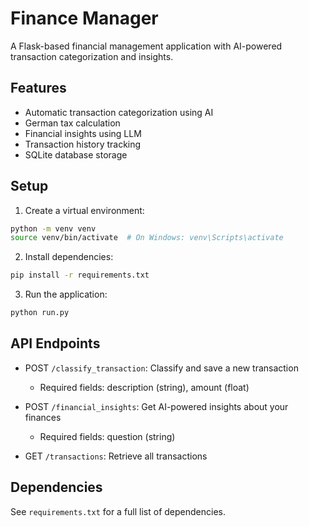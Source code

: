 # Finance Manager

A Flask-based financial management application with AI-powered transaction categorization and insights.

## Features

- Automatic transaction categorization using AI
- German tax calculation
- Financial insights using LLM
- Transaction history tracking
- SQLite database storage

## Setup

1. Create a virtual environment:
```bash
python -m venv venv
source venv/bin/activate  # On Windows: venv\Scripts\activate
```

2. Install dependencies:
```bash
pip install -r requirements.txt
```

3. Run the application:
```bash
python run.py
```

## API Endpoints

- POST `/classify_transaction`: Classify and save a new transaction
  - Required fields: description (string), amount (float)
  
- POST `/financial_insights`: Get AI-powered insights about your finances
  - Required fields: question (string)
  
- GET `/transactions`: Retrieve all transactions

## Dependencies

See `requirements.txt` for a full list of dependencies.
